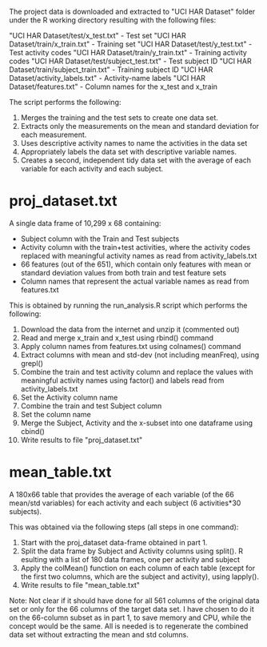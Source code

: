 
The project data is downloaded and extracted to 
"UCI HAR Dataset" folder under the R working directory
resulting with the following files:
 
"UCI HAR Dataset/test/x_test.txt" - Test set
"UCI HAR Dataset/train/x_train.txt" - Training set
"UCI HAR Dataset/test/y_test.txt" - Test activity codes
"UCI HAR Dataset/train/y_train.txt" - Training activity codes
"UCI HAR Dataset/test/subject_test.txt" - Test subject ID
"UCI HAR Dataset/train/subject_train.txt" - Training subject ID
"UCI HAR Dataset/activity_labels.txt" - Activity-name labels
"UCI HAR Dataset/features.txt" - Column names for the x_test and x_train
 
The script performs the following:

1. Merges the training and the test sets to create one data set.
2. Extracts only the measurements on the mean and standard deviation for each measurement. 
3. Uses descriptive activity names to name the activities in the data set
4. Appropriately labels the data set with descriptive variable names. 
5. Creates a second, independent tidy data set with the average of each variable for each activity and each subject. 


proj_dataset.txt
=================
 A single data frame of 10,299 x 68 containing:

- Subject column with the Train and Test subjects
- Activity column with the train+test activities, where the activity codes replaced
  with meaningful activity names as read from activity_labels.txt
- 66 features (out of the 651), which contain only features with mean or standard deviation 
  values from both train and test feature sets
- Column names that represent the actual variable names as read from features.txt

This is obtained by running the run_analysis.R script which performs the following:

1. Download the data from the internet and unzip it (commented out) 
2. Read and merge x_train and x_test using rbind() command
3. Apply column names from features.txt using colnames() command
4. Extract columns with mean and std-dev (not including meanFreq), using grepl()
5. Combine the train and test activity column and replace the values with 
   meaningful activity names using factor() and labels read from activity_labels.txt
6. Set the Activity column name
7. Combine the train and test Subject column 
8. Set the column name
9. Merge the Subject, Activity and the x-subset into one dataframe using cbind()
10. Write results to file "proj_dataset.txt"

mean_table.txt
==============
A 180x66 table that provides the average of each variable (of the 66 mean/std variables) 
for each activity and each subject (6 activities*30 subjects).

This was obtained via the following steps (all steps in one command):

1. Start with the proj_dataset data-frame obtained in part 1.
2. Split the data frame by Subject and Activity columns using split(). R
   esulting with a list of 180 data frames, one per activity and subject
3. Apply the colMean() function on each column of each table (except for the first 
   two columns, which are the subject and activity), using lapply().
4. Write results to file "mean_table.txt"


Note: Not clear if it should have done for all 561 columns of the original data set or 
only for the 66 columns of the target data set.  I have chosen to do it on the 66-column 
subset as in part 1, to save memory and CPU, while the concept would be the same. All is 
needed is to regenerate the combined data set without extracting the mean and std columns.
